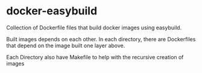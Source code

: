 # docker-easybuild

Collection of Dockerfile files that build docker images using easybuild. 

Built images depends on each other. In each directory, there are Dockerfiles
that depend on the image built one layer above. 

Each Directory also have Makefile to help with the recursive creation of images



